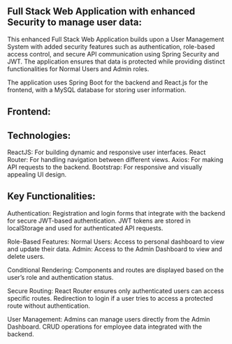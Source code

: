 ## Full Stack Web Application with enhanced Security to manage user data:

This enhanced Full Stack Web Application builds upon a User Management System with added security features such as authentication, role-based access control, and secure API communication using Spring Security and JWT. The application ensures that data is protected while providing distinct functionalities for Normal Users and Admin roles.

The application uses Spring Boot for the backend and React.js for the frontend, with a MySQL database for storing user information.

## Frontend:

## Technologies:

ReactJS: For building dynamic and responsive user interfaces.
React Router: For handling navigation between different views.
Axios: For making API requests to the backend.
Bootstrap: For responsive and visually appealing UI design.

## Key Functionalities:

Authentication:
Registration and login forms that integrate with the backend for secure JWT-based authentication.
JWT tokens are stored in localStorage and used for authenticated API requests.

Role-Based Features:
Normal Users: Access to personal dashboard to view and update their data.
Admin: Access to the Admin Dashboard to view and delete users.

Conditional Rendering:
Components and routes are displayed based on the user’s role and authentication status.

Secure Routing:
React Router ensures only authenticated users can access specific routes.
Redirection to login if a user tries to access a protected route without authentication.

User Management:
Admins can manage users directly from the Admin Dashboard.
CRUD operations for employee data integrated with the backend.
